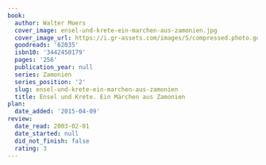 ```yaml
---
book:
  author: Walter Moers
  cover_image: ensel-und-krete-ein-marchen-aus-zamonien.jpg
  cover_image_url: https://i.gr-assets.com/images/S/compressed.photo.goodreads.com/books/1170598805l/62035.jpg
  goodreads: '62035'
  isbn10: '3442450179'
  pages: '256'
  publication_year: null
  series: Zamonien
  series_position: '2'
  slug: ensel-und-krete-ein-marchen-aus-zamonien
  title: Ensel und Krete. Ein Märchen aus Zamonien
plan:
  date_added: '2015-04-09'
review:
  date_read: 2003-02-01
  date_started: null
  did_not_finish: false
  rating: 3
---
```

